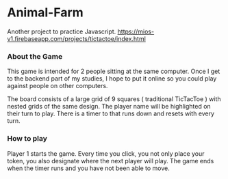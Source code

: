 # Animal-Farm
Another project to practice Javascript.
https://mios-v1.firebaseapp.com/projects/tictactoe/index.html

<h3>About the Game</h3>

<p>This game is intended for 2 people sitting at the same computer. Once I get to the backend 
    part of my studies, I hope to put it online so you could play against people on other computers.
</p>
<p>The board consists of a large grid of 9 squares ( traditional TicTacToe ) with nested grids of the same design.
    The player name will be highlighted on their turn to play. There is a timer to that runs down and resets with 
    every turn.
</p>

<h3>How to play</h3>
<p>Player 1 starts the game. Every time you click, you not only place your token, you also designate 
    where the next player will play. The game ends when the timer runs and you have not been able to move.
</p>

